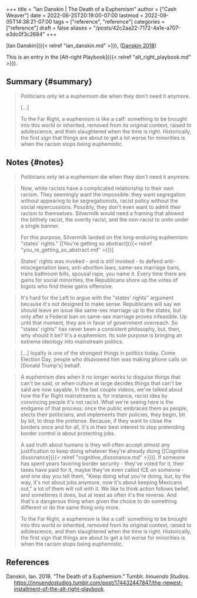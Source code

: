 +++
title = "Ian Danskin | The Death of a Euphemism"
author = ["Cash Weaver"]
date = 2022-06-25T20:19:00-07:00
lastmod = 2022-09-05T14:38:21-07:00
tags = ["reference", "reference"]
categories = ["reference"]
draft = false
aliases = "/posts/42c2aa22-7172-4a1e-a707-e3dc0f3c2684"
+++

[Ian Danskin]({{< relref "ian_danskin.md" >}}), (<a href="#citeproc_bib_item_1">Danskin 2018</a>)

This is an entry in the [Alt-right Playbook]({{< relref "alt_right_playbook.md" >}}).


## Summary {#summary}

> Politicians only let a euphemism die when they don't need it anymore.
>
> [...]
>
> To the Far Right, a euphemism is like a calf: something to be brought into this world or inherited, removed from its original context, raised to adolescence, and then slaughtered when the time is right. Historically, the first sign that things are about to get a lot worse for minorities is when the racism stops being euphemistic.


## Notes {#notes}

> Politicians only let a euphemism die when they don't need it anymore.

<!--quoteend-->

> Now, white racists have a complicated relationship to their own racism. They seemingly want the impossible: they want segregation without appearing to be segregationists, racist policy without the social repercussions. Possibly, they don't even want to admit their racism to themselves. Silvermilk would need a framing that allowed the blithely racist, the overtly racist, and the non-racist to unite under a single banner.
>
> For this purpose, Silvermilk landed on the long-enduring euphemism: "states' rights." [[You're getting so abstract]({{< relref "you_re_getting_so_abstract.md" >}})]

<!--quoteend-->

> States' rights was invoked - and is still invoked - to defend anti-miscegenation laws, anti-abortion laws, same-sex marriage bans, trans bathroom bills, spousal rape, you name it. Every time there are gains for social minorities, the Republicans shore up the votes of bigots who find these gains offensive.

<!--quoteend-->

> It's hard for the Left to argue with the "states' rights" argument because it's not designed to make sense. Republicans will say we should leave an issue like same-sex marriage up to the states, but only after a Federal ban on same-sex marriage proves infeasible. Up until that moment, they are in favor of government overreach. So "states' rights" has never been a consistent philosophy, but, then, why should it be? It's a euphemism. Its sole purpose is bringing an extreme ideology into mainstream politics.

<!--quoteend-->

> [...] loyalty is one of the strongest things in politics today. Come Election Day, people who disavowed him was making phone calls on [Donald Trump's] behalf.

<!--quoteend-->

> A euphemism dies when it no longer works to disguise things that can't be said, or when culture at large decides things that can't be said are now sayable. In the last couple videos, we've talked about how the Far Right mainstreams a, for instance, racist idea by convincing people it's not racist. What we're seeing here is the endgame of that process: once the public embraces them as people, elects their politicians, and implements their policies, they begin, bit by bit, to drop the pretense. Because, if they want to close the borders once and for all, it's in their best interest to stop pretending border control is about protecting jobs.
>
> A sad truth about humans is they will often accept almost any justification to keep doing whatever they're already doing [[Cognitive dissonance]({{< relref "cognitive_dissonance.md" >}})]. If someone has spent years favoring border security - they've voted for it, their taxes have paid for it, maybe they've even called ICE on someone - and one day you tell them, "Keep doing what you're doing, but, by the way, it's not about jobs anymore, now it's about keeping Mexicans out," a lot of them will roll with it. We like to think action follows belief, and sometimes it does, but at least as often it's the reverse. And that's a dangerous thing when given the choice to do something different or do the same thing only more.
>
> To the Far Right, a euphemism is like a calf: something to be brought into this world or inherited, removed from its original context, raised to adolescence, and then slaughtered when the time is right. Historically, the first sign that things are about to get a lot worse for minorities is when the racism stops being euphemistic.

## References

<style>.csl-entry{text-indent: -1.5em; margin-left: 1.5em;}</style><div class="csl-bib-body">
  <div class="csl-entry"><a id="citeproc_bib_item_1"></a>Danskin, Ian. 2018. “The Death of a Euphemism.” Tumblr. <i>Innuendo Studios</i>. <a href="https://innuendostudios.tumblr.com/post/174432447847/the-newest-installment-of-the-alt-right-playbook">https://innuendostudios.tumblr.com/post/174432447847/the-newest-installment-of-the-alt-right-playbook</a>.</div>
</div>
